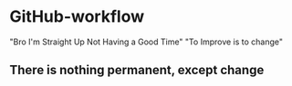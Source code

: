 # GitHub-workflow
"Bro I'm Straight Up Not Having a Good Time"
"To Improve is to change"
## There is nothing permanent, except change